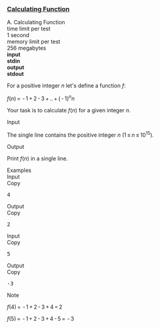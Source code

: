 <h3><a href="https://codeforces.com/contest/486/problem/A" target="_blank" rel="noopener noreferrer">Calculating Function</a></h3>
<div class="header"><div class="title">A. Calculating Function</div><div class="time-limit"><div class="property-title">time limit per test</div>1 second</div><div class="memory-limit"><div class="property-title">memory limit per test</div>256 megabytes</div><div class="input-file input-standard" style="font-weight: bold"><div class="property-title">input</div>stdin</div><div class="output-file output-standard" style="font-weight: bold"><div class="property-title">output</div>stdout</div></div><div><p>For a positive integer <span class="tex-span"><i>n</i></span> let's define a function <span class="tex-span"><i>f</i></span>:</p><p><span class="tex-span"><i>f</i>(<i>n</i>) =  - 1 + 2 - 3 + .. + ( - 1)<sup class="upper-index"><i>n</i></sup><i>n</i></span> </p><p>Your task is to calculate <span class="tex-span"><i>f</i>(<i>n</i>)</span> for a given integer <span class="tex-span"><i>n</i></span>.</p></div><div class="input-specification"><div class="section-title">Input</div><p>The single line contains the positive integer <span class="tex-span"><i>n</i></span> (<span class="tex-span">1 ≤ <i>n</i> ≤ 10<sup class="upper-index">15</sup></span>).</p></div><div class="output-specification"><div class="section-title">Output</div><p>Print <span class="tex-span"><i>f</i>(<i>n</i>)</span> in a single line.</p></div><div class="sample-tests"><div class="section-title">Examples</div><div class="sample-test"><div class="input"><div class="title">Input<div title="Copy" data-clipboard-target="#id007878923815378884" id="id009811733136462915" class="input-output-copier">Copy</div></div><pre id="id007878923815378884">4<br></pre></div><div class="output"><div class="title">Output<div title="Copy" data-clipboard-target="#id003551631460261261" id="id003408015924419582" class="input-output-copier">Copy</div></div><pre id="id003551631460261261">2<br></pre></div><div class="input"><div class="title">Input<div title="Copy" data-clipboard-target="#id006028527726915976" id="id00894552011238261" class="input-output-copier">Copy</div></div><pre id="id006028527726915976">5<br></pre></div><div class="output"><div class="title">Output<div title="Copy" data-clipboard-target="#id0021254304481559305" id="id00744080594311737" class="input-output-copier">Copy</div></div><pre id="id0021254304481559305">-3<br></pre></div></div></div><div class="note"><div class="section-title">Note</div><p><span class="tex-span"><i>f</i>(4) =  - 1 + 2 - 3 + 4 = 2</span></p><p><span class="tex-span"><i>f</i>(5) =  - 1 + 2 - 3 + 4 - 5 =  - 3</span></p></div>
